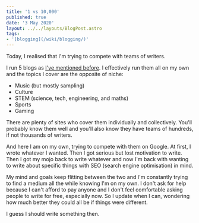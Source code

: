 ```yaml
---
title: '1 vs 10,000'
published: true
date: '3 May 2020'
layout: ../../layouts/BlogPost.astro
tags:
- '[blogging](/wiki/blogging/)'
---
```


Today, I realised that I'm trying to compete with teams of writers.

I run 5 blogs as [I've mentioned before](/post/blogs-and-hats/). I effectively run them all on my own and the topics I cover are the opposite of niche:

* Music (but mostly sampling)
* Culture
* STEM (science, tech, engineering, and maths)
* Sports
* Gaming

There are plenty of sites who cover them individually and collectively. You'll probably know them well and you'll also know they have teams of hundreds, if not thousands of writers.

And here I am on my own, trying to compete with them on Google. At first, I wrote whatever I wanted. Then I got serious but lost motivation to write. Then I got my mojo back to write whatever and now I'm back with wanting to write about specific things with SEO (search engine optimisation) in mind.

My mind and goals keep flitting between the two and I'm constantly trying to find a medium all the while knowing I'm on my own. I don't ask for help because I can't afford to pay anyone and I don't feel comfortable asking people to write for free, especially now. So I update when I can, wondering how much better they could all be if things were different.

I guess I should write something then.